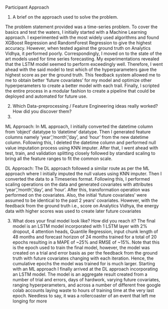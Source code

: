 Participant Approach

1. A brief on the approach used to solve the problem.

The problem statement provided was a time-series problem. To cover the basics and test the waters, I
initially started with a Machine Learning approach. I experimented with the most widely used
algorithms and found XGBoost Regression and RandomForest Regression to give the highest
accuracy. However, when tested against the ground truth on Analytics Vidhya, it performed poorly.
Correspondingly, I moved on to the state of the art models used for time series forecasting. My
experimentations revealed that the LSTM model seemed to perform exceedingly well. Therefore, I
went ahead with the said model to test which of the hyperparameters gave the highest score as per the
ground truth. This feedback system allowed me to me to obtain better ‘future covariates’ for my
model and optimize other hyperperameters to create a better model with each trail. Finally, I scripted
the entire process in a modular fashion to create a pipeline that could be deployed and automated for
future use.


2. Which Data-preprocessing / Feature Engineering ideas really worked? How did you discover them?
3. 
ML Approach:
In ML approach, I initially converted the datetime column from ‘object’ datatype to ‘datetime’
datatype. Then I generated feature columns namely ‘year’,’month’,’day’, and ‘hour’ from the new
datetime column. Following this, I deleted the datetime column and performed null value imputation
process using KNN imputer. After that, I went ahead with test, train, and validation splitting closely
followed by standard scaling to bring all the feature ranges to fit the common scale.

DL Approach:
The DL approach followed a similar route as per the ML approach where I initially imputed the null
values using KNN imputer. Then I converted the data to a Timeseries format. Following this, I
performed scaling operations on the data and generated covariates with attributes
‘year’,’month’,’day’, and ‘hour’. After this, transformation operation was performed on the
covariates. Also, the initial ‘future covariates’ were assumed to be identical to the past 2 years’
covariates. However, with the feedback from the ground truth i.e., score on Analytics Vidhya, the
energy data with higher scores was used to create later future covariates


3. What does your final model look like? How did you reach it?
The final model is an LSTM model incorporated with 1 LSTM layer with 2% dropout, 4 attention
heads, Quantile Regression, input chunk length of 48 months and forecast horizon of 24 months
trained for a total of 20 epochs resulting in a MAPE of ~25% and RMSE of ~15%. Note that this is
the epoch used to train the final model, however, the model was created on a trial and error basis as
per the feedback from the ground truth with future covariates changing with each iteration. Hence, the
cumulative epochs the model was trained for is much larger. Starting with an ML approach I finally
arrived at the DL approach incorporating an LSTM model. The model is an aggregate result created
from a number of trial and errors, days of hardwork, varying future covariates, ranging
hyperperameters, and across a number of different free google colab accounts laying waste to hours of
training time at the very last epoch. Needless to say, it was a rollercoaster of an event that left me
longing for more
